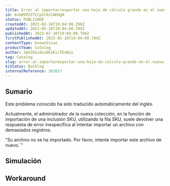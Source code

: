 ```yaml
---
title: Error al importar/exportar una hoja de cálculo grande en el nuevo administrador de cobros
id: 6xbBVR2Z7CCpIC0iCAKHgN
status: PUBLISHED
createdAt: 2023-02-16T19:04:08.298Z
updatedAt: 2023-02-16T19:04:08.784Z
publishedAt: 2023-02-16T19:04:08.784Z
firstPublishedAt: 2023-02-16T19:04:08.784Z
contentType: knownIssue
productTeam: Catalog
author: 2mXZkbi0oi061KicTExNjo
tag: Catalog
slug: error-al-importarexportar-una-hoja-de-calculo-grande-en-el-nuevo-administrador-de-cobros
kiStatus: Backlog
internalReference: 362017
---
```


## Sumario

<div class="alert alert-info">
  <p>Este problema conocido ha sido traducido automáticamente del inglés.</p>
</div>


Actualmente, el administrador de la nueva colección, en la función de importación de una inclusión SKU, utilizando la fila SKU, suele devolver una respuesta de error inespecífica al intentar importar un archivo con demasiados registros.

"Su archivo no se ha importado. Por favor, intente importar este archivo de nuevo.`"


##

## Simulación



## Workaround




